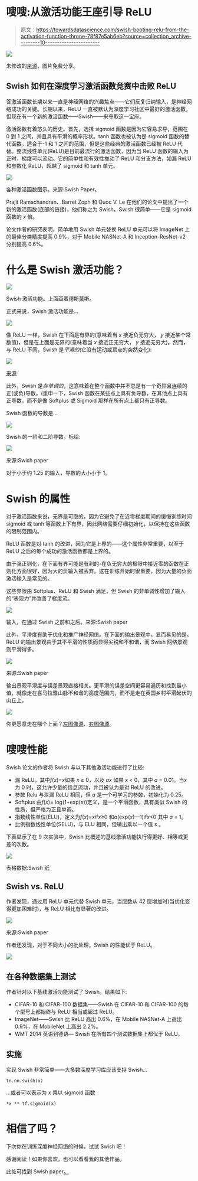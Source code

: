 # 嗖嗖:从激活功能王座引导 ReLU

> 原文：<https://towardsdatascience.com/swish-booting-relu-from-the-activation-function-throne-78f87e5ab6eb?source=collection_archive---------10----------------------->

![](img/6a77ec2108455788f86935b53cb26320.png)

未修改的[来源](https://www.buzzle.com/images/drawings/ninja-costume/martial-arts-kick.jpg)，图片免费分享。

## Swish 如何在深度学习激活函数竞赛中击败 ReLU

答激活函数长期以来一直是神经网络的兴趣焦点——它们反复归纳输入，是神经网络成功的关键。长期以来，ReLU 一直被默认为深度学习社区中最好的激活函数，但现在有一个新的激活函数——Swish——来夺取这一宝座。

激活函数有着悠久的历史。首先，选择 sigmoid 函数是因为它容易求导，范围在 0 到 1 之间，并且具有平滑的概率形状。tanh 函数也被认为是 sigmoid 函数的替代函数，适合于-1 和 1 之间的范围，但是这些经典的激活函数已经被 ReLU 代替。整流线性单元(ReLU)是目前最流行的激活函数，因为当 ReLU 函数的输入为正时，梯度可以流动。它的简单性和有效性推动了 ReLU 和分支方法，如漏 ReLU 和参数化 ReLU，超越了 sigmoid 和 tanh 单元。

![](img/9a9d4c2a171bbfdfc2730e709a45adac.png)

各种激活函数图示。来源:Swish Paper。

Prajit Ramachandran、Barret Zoph 和 Quoc V. Le 在他们的论文中提出了一个新的激活函数(底部的链接)，他们称之为 Swish。Swish 很简单——它是 sigmoid 函数的 *x* 倍。

论文作者的研究表明，简单地用 Swish 单元替换 ReLU 单元可以将 ImageNet 上的最佳分类精度提高 0.9%，对于 Mobile NASNet-A 和 Inception-ResNet-v2 分别提高 0.6%。

# **什么是 Swish 激活功能？**

![](img/e254eb5c4b67cd2185a06885b18ab188.png)

Swish 激活功能。上面画着德斯莫斯。

正式来说，Swish 激活功能是…

![](img/07b302e3686cd5fb4bee711c71cfbc8e.png)

像 ReLU 一样，Swish 在下面是有界的(意味着当 *x* 接近负无穷大， *y* 接近某个常数值)，但是在上面是无界的(意味着当 *x* 接近正无穷大， *y* 接近无穷大)。然而，与 ReLU 不同，Swish 是*平滑的*(它没有运动或顶点的突然变化):

![](img/fec40b96c61e46d6adffaf39a6d73a7d.png)

[来源](http://csci431.artifice.cc/images/relu.png)

此外，Swish 是*非单调的*，这意味着在整个函数中并不总是有一个奇异且连续的正(或负)导数。(重申一下，Swish 函数在某些点上具有负导数，在其他点上具有正导数，而不是像 Softplus 或 Sigmoid 那样在所有点上都只有正导数。

Swish 函数的导数是…

![](img/d838c04e34afdfd4c4f48c93fde6e2f5.png)

Swish 的一阶和二阶导数，标绘:

![](img/e4995eb0b0d1c9bef132e70268d3f83f.png)

来源:Swish paper

对于小于约 1.25 的输入，导数的大小小于 1。

# **Swish 的属性**

对于激活函数来说，无界是可取的，因为它避免了在近零梯度期间的缓慢训练时间 sigmoid 或 tanh 等函数上下有界，因此网络需要仔细初始化，以保持在这些函数的限制范围内。

ReLU 函数是对 tanh 的改进，因为它是上界的——这个属性非常重要，以至于 ReLU 之后的每个成功的激活函数都是上界的。

由于强正则化，在下面有界可能是有利的-在负无穷大的极限中接近零的函数在正则化方面很好，因为大的负输入被丢弃。这在训练开始时很重要，因为大量的负面激活输入是常见的。

这些界限由 Softplus、ReLU 和 Swish 满足，但 Swish 的非单调性增加了输入的“表现力”并改善了梯度流。

![](img/98e392c157110ed4353ce31666ab4d2a.png)

输入，在通过 Swish 之前和之后。来源:Swish paper

此外，平滑度有助于优化和推广神经网络。在下面的输出景观中，显而易见的是，ReLU 的输出景观由于其不平滑的性质而显得尖锐和不和谐，而 Swish 网络景观则平滑得多。

![](img/f917695637a22ee1af9f0907cfcae9e8.png)

来源:Swish paper

输出景观平滑度与误差景观直接相关。更平滑的误差空间更容易遍历和找到最小值，就像走在喜马拉雅山脉不和谐的高度范围内，而不是走在英国乡村平滑起伏的山丘上。

![](img/68eacf25cf909d9a7a8126217ee62560.png)

你更愿意走在哪个上面？[左图像源](https://www.awesomestories.com/images/user/4ae0e8b631.jpg)、[右图像源](https://upload.wikimedia.org/wikipedia/commons/thumb/1/13/2015_Swaledale_from_Kisdon_Hill.jpg/1200px-2015_Swaledale_from_Kisdon_Hill.jpg)。

# **嗖嗖性能**

Swish 论文的作者将 Swish 与以下其他激活功能进行了比较:

*   漏 ReLU，其中*f*(*x*)=*x*如果 *x* ≥ 0，以及 *ax* 如果 *x* < 0，其中 *a* = 0.01。当*x*为 0 时，这允许少量的信息流动，并且被认为是对 ReLU 的改进。
*   参数 Relu 与泄漏 ReLU 相同，但 *a* 是一个可学习的参数，初始化为 0.25。
*   Softplus 由*f*(*x*)= log(1+exp(*x*))定义，是一个平滑函数，具有类似 Swish 的性质，但严格为正且单调。
*   指数线性单位(ELU)，定义为*f*(*x*)=*x*if*x*≥0 和*a*(exp(*x*)—1)if*x*<0 其中 *a* = 1。
*   比例指数线性单位(SELU)，与 ELU 相同，但输出乘以一个值 *s* 。

下表显示了在 9 次实验中，Swish 比概述的基线激活功能执行得更好、相等或更差的次数。

![](img/af1167c009e27d0b9b5bfccc62e5dd00.png)

表格数据:Swish 纸

## Swish vs. ReLU

作者发现，通过用 ReLU 单元代替 Swish 单元，当层数从 42 层增加时(当优化变得更加困难时)，与 ReLU 相比有显著的改进。

![](img/756242e5d877436161efb43bbedede5d.png)

来源:Swish paper

作者还发现，对于不同大小的批处理，Swish 的性能优于 ReLU。

![](img/231f1345f58c2f276ae1fd508dac31c4.png)

## 在各种数据集上测试

作者针对以下基线激活功能测试了 Swish，结果如下:

*   CIFAR-10 和 CIFAR-100 数据集——Swish 在 CIFAR-10 和 CIFAR-100 的每个型号上都始终与 ReLU 相当或超过 ReLU。
*   ImageNet——Swish 比 ReLU 高出 0.6%，在 Mobile NASNet-A 上高出 0.9%，在 MobileNet 上高出 2.2%。
*   WMT 2014 英语到德语— Swish 在所有四个测试数据集上都优于 ReLU。

## **实施**

实现 Swish 非常简单——大多数深度学习库应该支持 Swish…

```
tn.nn.swish(x)
```

…或者可以表示为 *x* 乘以 sigmoid 函数

```
*x ** tf.sigmoid(x)
```

# 相信了吗？

下次你在训练深度神经网络的时候，试试 Swish 吧！

感谢阅读！如果你喜欢，也可以看看我的其他作品。

此处可找到 Swish paper[。](https://arxiv.org/pdf/1710.05941v1.pdf)